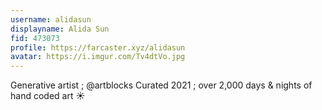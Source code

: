 ```yaml
---
username: alidasun
displayname: Alida Sun
fid: 473073
profile: https://farcaster.xyz/alidasun
avatar: https://i.imgur.com/Tv4dtVo.jpg
---
```

Generative artist ; @artblocks Curated 2021 ; over 2,000 days & nights of hand coded art ☀️  
